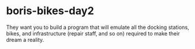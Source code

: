 # boris-bikes-day2

They want you to build a program that will emulate all the docking stations, bikes, and infrastructure (repair staff, and so on) required to make their dream a reality.
